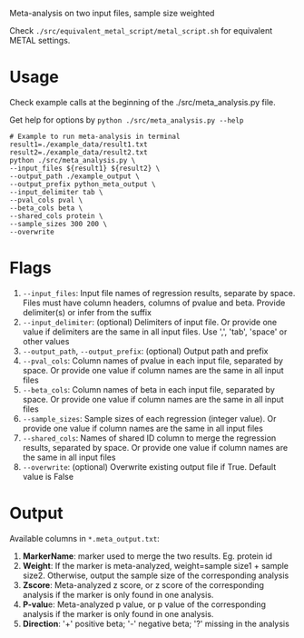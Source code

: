 Meta-analysis on two input files, sample size weighted

Check ```./src/equivalent_metal_script/metal_script.sh``` for equivalent METAL settings.

# Usage
Check example calls at the beginning of the ./src/meta_analysis.py file.

Get help for options by ```python ./src/meta_analysis.py --help```

```
# Example to run meta-analysis in terminal
result1=./example_data/result1.txt
result2=./example_data/result2.txt
python ./src/meta_analysis.py \
--input_files ${result1} ${result2} \
--output_path ./example_output \
--output_prefix python_meta_output \
--input_delimiter tab \
--pval_cols pval \
--beta_cols beta \
--shared_cols protein \
--sample_sizes 300 200 \
--overwrite
```

# Flags
1. ```--input_files```: Input file names of regression results, separate by space. Files must have column headers, columns of pvalue and beta. Provide delimiter(s) or infer from the suffix
2. ```--input_delimiter```: (optional) Delimiters of input file. Or provide one value if delimiters are the same in all input files. Use ',', 'tab', 'space' or other values
3. ```--output_path```, ```--output_prefix```: (optional) Output path and prefix
4. ```--pval_cols```: Column names of pvalue in each input file, separated by space. Or provide one value if column names are the same in all input files
5. ```--beta_cols```: Column names of beta in each input file, separated by space. Or provide one value if column names are the same in all input files
6. ```--sample_sizes```: Sample sizes of each regression (integer value). Or provide one value if column names are the same in all input files
7. ```--shared_cols```: Names of shared ID column to merge the regression results, separated by space. Or provide one value if column names are the same in all input files
8. ```--overwrite```: (optional) Overwrite existing output file if True. Default value is False


# Output
Available columns in ```*.meta_output.txt```:

1. **MarkerName**: marker used to merge the two results. Eg. protein id
2. **Weight**: If the marker is meta-analyzed, weight=sample size1 + sample size2. Otherwise, output the sample size of the corresponding analysis
3. **Zscore**: Meta-analyzed z score, or z score of the corresponding analysis if the marker is only found in one analysis.
4. **P-valu**e: Meta-analyzed p value, or p value of the corresponding analysis if the marker is only found in one analysis.
5. **Direction**: '+' positive beta; '-' negative beta; '?' missing in the analysis
   
